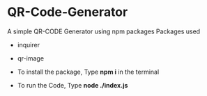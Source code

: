 # QR-Code-Generator

A simple QR-CODE Generator using npm packages
Packages used 
- inquirer
- qr-image

- To install the package, Type **npm i** in the terminal 
- To run the Code, Type **node ./index.js**